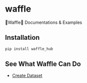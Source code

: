 # waffle
🧇Waffle🧇 Documentations &amp; Examples

## Installation

```bash
pip install waffle_hub
```

## See What Waffle Can Do
- [Create Dataset](examples/create_dataset.ipynb)

